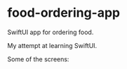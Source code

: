 # food-ordering-app
SwiftUI app for ordering food.

My attempt at learning SwiftUI.

Some of the screens:
